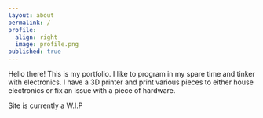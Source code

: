 ```yaml
---
layout: about
permalink: /
profile:
  align: right
  image: profile.png
published: true
---
```


Hello there! This is my portfolio. I like to program in my spare time and tinker with electronics. I have a 3D printer and print various pieces to either house electronics or fix an issue with a piece of hardware.

Site is currently a W.I.P
